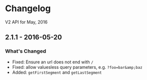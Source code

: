# Changelog

V2 API for May, 2016

## 2.1.1 - 2016-05-20

### What's Changed

- Fixed: Ensure an url does not end with `/`
- Fixed: allow valuesless query parameters, e.g. `?foo=bar&amp;baz`
- Added: `getFirstSegment` and `getLastSegment`
